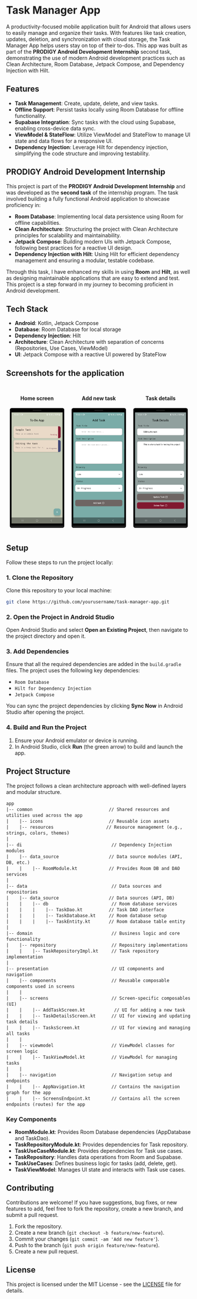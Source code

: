 # Task Manager App

A productivity-focused mobile application built for Android that allows users to easily manage and organize their tasks. With features like task creation, updates, deletion, and synchronization with cloud storage, the Task Manager App helps users stay on top of their to-dos. This app was built as part of the **PRODIGY Android Development Internship** second task, demonstrating the use of modern Android development practices such as Clean Architecture, Room Database, Jetpack Compose, and Dependency Injection with Hilt.

## Features

- **Task Management**: Create, update, delete, and view tasks.
- **Offline Support**: Persist tasks locally using Room Database for offline functionality.
- **Supabase Integration**: Sync tasks with the cloud using Supabase, enabling cross-device data sync.
- **ViewModel & StateFlow**: Utilize ViewModel and StateFlow to manage UI state and data flows for a responsive UI.
- **Dependency Injection**: Leverage Hilt for dependency injection, simplifying the code structure and improving testability.

## PRODIGY Android Development Internship

This project is part of the **PRODIGY Android Development Internship** and was developed as the **second task** of the internship program. The task involved building a fully functional Android application to showcase proficiency in:

- **Room Database**: Implementing local data persistence using Room for offline capabilities.
- **Clean Architecture**: Structuring the project with Clean Architecture principles for scalability and maintainability.
- **Jetpack Compose**: Building modern UIs with Jetpack Compose, following best practices for a reactive UI design.
- **Dependency Injection with Hilt**: Using Hilt for efficient dependency management and ensuring a modular, testable codebase.

Through this task, I have enhanced my skills in using **Room** and **Hilt**, as well as designing maintainable applications that are easy to extend and test. This project is a step forward in my journey to becoming proficient in Android development.

## Tech Stack

- **Android**: Kotlin, Jetpack Compose
- **Database**: Room Database for local storage
- **Dependency Injection**: Hilt
- **Architecture**: Clean Architecture with separation of concerns (Repositories, Use Cases, ViewModel)
- **UI**: Jetpack Compose with a reactive UI powered by StateFlow

## Screenshots for the application
<div style="display: flex; justify-content: space-around; align-items: center;">

  <div style="text-align: center; margin: 10px;">
    <h4>Home screen</h4>
    <img src="src/Home-Screen.png" alt="Screenshot 1" width="200">
  </div>

  <div style="text-align: center; margin: 10px;">
    <h4>Add new task</h4>
    <img src="src/Add-new-task.png" alt="Screenshot 2" width="200">
  </div>

  <div style="text-align: center; margin: 10px;">
    <h4>Task details</h4>
    <img src="src/Task-details.png" alt="Screenshot 3" width="200">
  </div>

</div>

## Setup

Follow these steps to run the project locally:

### 1. Clone the Repository

Clone this repository to your local machine:

```bash
git clone https://github.com/yourusername/task-manager-app.git
```

### 2. Open the Project in Android Studio

Open Android Studio and select **Open an Existing Project**, then navigate to the project directory and open it.

### 3. Add Dependencies

Ensure that all the required dependencies are added in the `build.gradle` files. The project uses the following key dependencies:
- `Room Database`
- `Hilt for Dependency Injection`
- `Jetpack Compose`

You can sync the project dependencies by clicking **Sync Now** in Android Studio after opening the project.

### 4. Build and Run the Project

1. Ensure your Android emulator or device is running.
2. In Android Studio, click **Run** (the green arrow) to build and launch the app.

## Project Structure

The project follows a clean architecture approach with well-defined layers and modular structure.

```
app
|-- common                             // Shared resources and utilities used across the app
|    |-- icons                         // Reusable icon assets
|    |-- resources                    // Resource management (e.g., strings, colors, themes)
|
|-- di                                  // Dependency Injection modules
|    |-- data_source                   // Data source modules (API, DB, etc.)
|    |    |-- RoomModule.kt            // Provides Room DB and DAO services
|
|-- data                                // Data sources and repositories
|    |-- data_source                   // Data sources (API, DB)
|    |    |-- db                        // Room database services
|    |    |    |-- TaskDao.kt          // Task DAO interface
|    |    |    |-- TaskDatabase.kt     // Room database setup
|    |    |    |-- TaskEntity.kt       // Room database table entity
|
|-- domain                              // Business logic and core functionality
|    |-- repository                     // Repository implementations
|    |    |-- TaskRepositoryImpl.kt     // Task repository implementation
|
|-- presentation                        // UI components and navigation
|    |-- components                     // Reusable composable components used in screens
|    |
|    |-- screens                        // Screen-specific composables (UI)
|    |    |-- AddTaskScreen.kt           // UI for adding a new task
|    |    |-- TaskDetailsScreen.kt      // UI for viewing and updating task details
|    |    |-- TasksScreen.kt            // UI for viewing and managing all tasks
|    |
|    |-- viewmodel                      // ViewModel classes for screen logic
|    |    |-- TaskViewModel.kt          // ViewModel for managing tasks
|    |
|    |-- navigation                     // Navigation setup and endpoints
|    |    |-- AppNavigation.kt          // Contains the navigation graph for the app
|    |    |-- ScreensEndpoint.kt        // Contains all the screen endpoints (routes) for the app

```

### Key Components

- **RoomModule.kt**: Provides Room Database dependencies (AppDatabase and TaskDao).
- **TaskRepositoryModule.kt**: Provides dependencies for Task repository.
- **TaskUseCaseModule.kt**: Provides dependencies for Task use cases.
- **TaskRepository**: Handles data operations from Room and Supabase.
- **TaskUseCases**: Defines business logic for tasks (add, delete, get).
- **TaskViewModel**: Manages UI state and interacts with Task use cases.

## Contributing

Contributions are welcome! If you have suggestions, bug fixes, or new features to add, feel free to fork the repository, create a new branch, and submit a pull request.

1. Fork the repository.
2. Create a new branch (`git checkout -b feature/new-feature`).
3. Commit your changes (`git commit -am 'Add new feature'`).
4. Push to the branch (`git push origin feature/new-feature`).
5. Create a new pull request.

## License

This project is licensed under the MIT License - see the [LICENSE](LICENSE) file for details.
